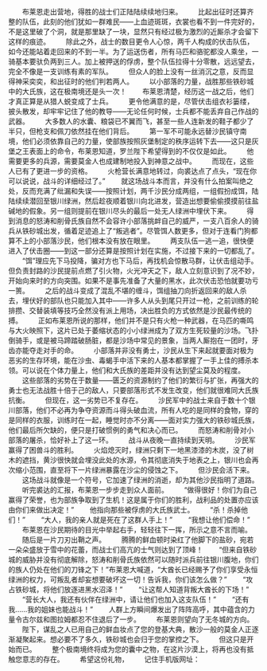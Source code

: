 　　布莱恩走出营地，得胜的战士们正陆陆续续地归来。
　　比起出征时还算齐整的队伍，此刻的他们犹如一群难民——上血迹斑斑，衣裳也看不到一件完好的，不是这里破了个洞，就是那里缺了一块，显然只有经过极为激烈的近厮杀才会留下这样的痕迹。
　　除此之外，战士的数目更令人心惊，两千人构成的伏击队伍，如今还能站着走回来的不到一半。为了运送伤者，所有马匹和骆驼都没人乘坐，一骑基本要驮负两到三人。加上被押送的俘虏，整个队伍拉得十分零散，远远望去，完全不像是一支训练有素的军队。
　　但众人的脸上没有一丝消沉之意，反而显得神采奕奕，和出征时的他们判若两人。
　　以小部落的力量，战胜那些铁砂城中的大氏族，这在极南境还是头一次！
　　布莱恩清楚，经历这一战之后，他们才真正算是从猎人蜕变成了士兵。
　　更令他满意的是，尽管伏击组衣衫篓缕，披头散发，却牢牢记住了他的教导——无论任何时候，士兵都不能丢弃自己作战的武器。
　　大多数人的水囊、粮袋已不翼而飞，甚至一些人连新发的鞋子都少了半只，但枪支和佩刀依然挂在他们背后。
　　第一军不可能永远替沙民镇守南境，他们必须依靠自己的力量，使部族按照灰堡制定的秩序运转下去——这只是灰堡之王表面上的命令，布莱恩知道，罗兰陛下希望得到的不仅仅是如此。
　　他需要更多的兵源，需要莫金人也成建制地投入到神意之战中。
　　而现在，这些人已有了更进一步的资格。
　　火枪营长满意地转过，向裘达点了点头，“现在你可以说说，战斗的详细经过了。”
　　就这场战斗本而言，并没有什么拍案叫绝之处，反而充满了纰漏和失误——按照计划，两千沙民分成两组，一组假扮成饵，陆陆续续潜回至银川绿洲，然后趁夜顺着银川向北进发，营造出想要偷偷摸摸前往盐碱地的假象。另一组则提前在银川尽头的最后一处无人绿洲中埋伏下来。
　　得到消息的怒涛和削骨氏族自然不会容许小部落挑衅自己的威严，一支八百余人的骑兵从铁砂城出发，循着足迹追上了“叛逃者”。尽管饵人数更多，但对于连看门狗都算不上的小部落沙民，他们根本没有放在眼里。
　　两支队伍一逃一追，很快便进入了伏击圈——到这一部分还算是按照计划在实施，不过接下来的一切都乱了。
　　“饵”理应先下马投降，骗对方也下马后，再找机会惊散马群，让伏击组动手。但负责封路的沙民提前点燃了引火物，火光冲天之下，敌人立刻意识到了况不妙，开始向来时的方向突围。如果不是事先准备了大量的黑水，此次伏击恐怕就要功亏一篑。
　　之后的战斗变成了混乱不堪的缠斗，饵组抽刀向折返回来的敌人杀去，埋伏好的部队也只能加入其中——许多人从头到尾只开过一枪，之前训练的轮排攒、交替装填等技巧全然没有派上用场，决出胜负的方式依然是沙民最传统的搏。
　　正如布莱恩所说的那样，他们并不是只有火枪一种武器，在马匹的嘶鸣与大火映照下，这片已处于萎缩状态的小小绿洲成为了双方生死较量的沙场。飞扑倒骑手，或是被马蹄踏破肠脏，都是沙场中常见的景象，当两人厮抱在一团时，牙齿亦能夺走对手的命。
　　小部落并非没有勇士，沙民从生下来起就要面对极为恶劣的生存环境，能在沙虫、毒蝎手中活下来的人基本都掌握了一手上佳的搏杀本领。可以说在个体力量上，他们和大氏族的差距并没有达到望尘莫及的程度。
　　这些部落的劣势在于数量——匮乏的资源制约了他们的繁衍与扩张，再强大的勇士也无法战胜十倍于己的敌人，只要部落形式不发生改变，他们就很难同大氏族抗衡。
　　但现在，这一劣势已不复存在。
　　沙民军中的战士来自于数十个银川部落，他们不必再为争夺资源而斗得头破血流，所有人吃的是同样的食物，穿的是同样的衣服，训练时在一起，睡觉时亦不分离——面对实力强大的铁砂城氏族，他们最后所欠缺的，便只是打破惯例的勇气和决心而已。
　　而怒涛和削骨对小部落的屠杀，恰好补上了这一环。
　　战斗从夜晚一直持续到天明。
　　沙民军赢得了困兽斗的胜利。
　　火焰熄灭时，绿洲只剩下一地黑漆漆的木炭，没了树木的遮挡，黄沙很快就会埋没此处的水源，令其彻底消失于地表之上，银川也会再次缩小范围，直至将下一片绿洲暴露在沙尘的侵蚀之下。
　　但沙民会活下来。
　　这场战斗就像是一个符号，它加速了绿洲的消逝，却为其他沙民指明了道路。
　　听完裘达的汇报，布莱恩一步步走到众人面前。
　　“做得很好！你们为自己赢得了荣誉，也为部族争取到了生机！这是属于你们的胜利，战利品的处置亦应该由你们来做出决定！”
　　他指向那些被俘虏的大氏族武士。
　　“杀！杀掉他们！”
　　“大人，我的亲人就是死在了这群人手上！”
　　“我想让他们偿命！”
　　布莱恩在沙民期待的目光中举起右手，轻轻往下一挥，所示之意不言而喻。
　　随后是一片刀刃出鞘之声。
　　腾腾的鲜血顿时染红了他脚下的盐砂，宛若一朵朵盛放于雪中的花蕾，而战士们高亢的士气则达到了顶峰！
　　“但来自铁砂城的威胁并没有彻底解除，怒涛和削骨氏族依然可以随时派兵前往银川腹地，你们的族人仍处在他们的刀锋之下！”布莱恩大喊道，“大酋长已经赐予了你们享受永恒绿洲的权力，可叛乱者却妄想要破坏这一切！告诉我，你们该怎么做？”
　　“攻占铁砂城，将他们放逐进黑水沼泽！”
　　“让这帮人知道背叛大酋长的下场！”
　　“营长大人，我还有伙伴在绿洲中，请让他们也加入这支队伍！”
　　“还有我……我的姐妹也能战斗！”
　　人群上方瞬间爆发出了阵阵高呼，其中蕴含的力量令古尔兹和图拉姆都忍不住退后了一步。
　　布莱恩则望向了无冬城的方向。
　　陛下，谋乱之人已用自己的鲜血妆点了您的登基大典，散沙一般的莫金人正逐渐凝聚起来。想必要不了多久，铁砂城也会归于您的掌控之下。
　　但这只是开始而已。
　　整个极南境终将成为您的囊中之物，在这片沙漠上，将再也没有抵触您意志的存在。
　　希望这份礼物，
　　记住手机版网址：
